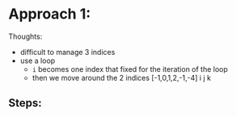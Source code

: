 # Approach 1:
Thoughts:
- difficult to manage 3 indices
- use a loop
    - `i` becomes one index that fixed for the iteration of the loop
    - then we move around the 2 indices
[-1,0,1,2,-1,-4]
  i j         k


Steps:
- 

